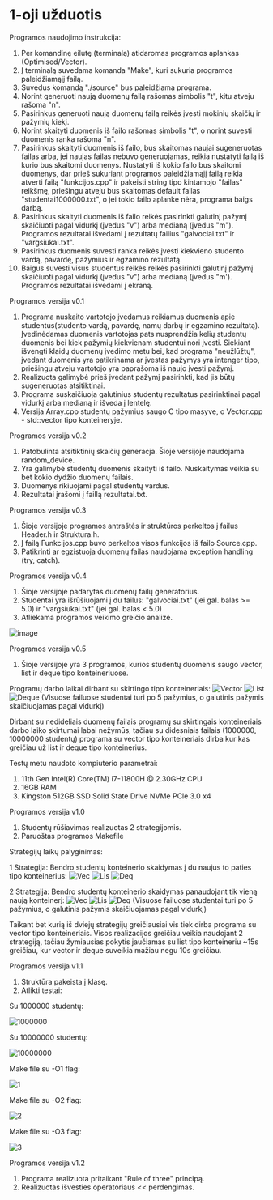 # 1-oji užduotis
Programos naudojimo instrukcija:
1. Per komandinę eilutę (terminalą) atidaromas programos aplankas (Optimised/Vector).
2. Į terminalą suvedama komanda "Make", kuri sukuria programos paleidžiamąjį failą.
3. Suvedus komandą "./source" bus paleidžiama programa.
4. Norint generuoti naują duomenų failą rašomas simbolis "t", kitu atveju rašoma "n".
5. Pasirinkus generuoti naują duomenų failą reikės įvesti mokinių skaičių ir pažymių kiekį.
6. Norint skaityti duomenis iš failo rašomas simbolis "t", o norint suvesti duomenis ranka rašoma "n". 
7. Pasirinkus skaityti duomenis iš failo, bus skaitomas naujai sugeneruotas failas arba, jei naujas failas nebuvo generuojamas, reikia nustatyti failą iš kurio bus skaitomi duomenys. Nustatyti iš kokio failo bus skaitomi duomenys, dar prieš sukuriant programos paleidžiamąjį failą reikia atverti failą "funkcijos.cpp" ir pakeisti string tipo kintamojo "failas" reikšmę, priešingu atveju bus skaitomas default failas "studentai1000000.txt", o jei tokio failo aplanke nėra, programa baigs darbą.
8. Pasirinkus skaityti duomenis iš failo reikės pasirinkti galutinį pažymį skaičiuoti pagal vidurkį (įvedus "v") arba medianą (įvedus "m"). Programos rezultatai išvedami į rezultatų failius "galvociai.txt" ir "vargsiukai.txt".
9. Pasirinkus duomenis suvesti ranka reikės įvesti kiekvieno studento vardą, pavardę, pažymius ir egzamino rezultatą.
10. Baigus suvesti visus studentus reikės reikės pasirinkti galutinį pažymį skaičiuoti pagal vidurkį (įvedus "v") arba medianą (įvedus "m'). Programos rezultatai išvedami į ekraną.

Programos versija v0.1

1. Programa nuskaito vartotojo įvedamus reikiamus duomenis apie studentus(studento vardą, pavardę, namų darbų ir egzamino rezultatą). Įvedinėdamas duomenis vartotojas pats nusprendžia kelių studentų duomenis bei kiek pažymių kiekvienam studentui nori įvesti. Siekiant išvengti klaidų duomenų įvedimo metu bei, kad programa "neužlūžtų", įvedant duomenis yra patikrinama ar įvestas pažymys yra intenger tipo, priešingu atveju vartotojo yra paprašoma iš naujo įvesti pažymį.
2. Realizuota galimybė prieš įvedant pažymį pasirinkti, kad jis būtų sugeneruotas atsitiktinai.
3. Programa suskaičiuoja galutinius studentų rezultatus pasirinktinai pagal vidurkį arba medianą ir išveda į lentelę.
4. Versija Array.cpp studentų pažymius saugo C tipo masyve, o Vector.cpp - std::vector tipo konteineryje.

Programos versija v0.2

1. Patobulinta atsitiktinių skaičių generacja. Šioje versijoje naudojama random_device.
3. Yra galimybė studentų duomenis skaityti iš failo. Nuskaitymas veikia su bet kokio dydžio duomenų failais.
4. Duomenys rikiuojami pagal studentų vardus.
5. Rezultatai įrašomi į faillą rezultatai.txt.

Programos versija v0.3

1. Šioje versijoje programos antraštės ir struktūros perkeltos į failus Header.h ir Struktura.h.
2. Į failą Funkcijos.cpp buvo perkeltos visos funkcijos iš failo Source.cpp.
3. Patikrinti ar egzistuoja duomenų failas naudojama exception handling (try, catch).

Programos versija v0.4

1. Šioje versijoje padarytas duomenų failų generatorius.
2. Studentai yra išrūšiuojami į du failus: "galvociai.txt" (jei gal. balas >= 5.0) ir "vargsiukai.txt" (jei gal. balas < 5.0)
3. Atliekama programos veikimo greičio analizė.

![image](https://user-images.githubusercontent.com/92882227/159137619-271a8522-7fa0-4961-b2ad-71b224a613d7.png)

Programos versija v0.5
1. Šioje versijoje yra 3 programos, kurios studentų duomenis saugo vector, list ir deque tipo konteineriuose.

Programų darbo laikai dirbant su skirtingo tipo konteineriais: 
![Vector](https://user-images.githubusercontent.com/92882227/163442668-dc3ef4ed-b841-40a9-a719-620fbbcf31f5.PNG)
![List](https://user-images.githubusercontent.com/92882227/163442676-5c840900-c091-4409-afa6-a5cdaf5cf721.PNG)
![Deque](https://user-images.githubusercontent.com/92882227/163442864-7a842eee-b67b-4dd7-9114-1901b0284b45.PNG)
(Visuose failuose studentai turi po 5 pažymius, o galutinis pažymis skaičiuojamas pagal vidurkį)

Dirbant su nedideliais duomenų failais programų su skirtingais konteineriais darbo laiko skirtumai labai nežymūs, tačiau su didesniais failais (1000000, 10000000 studentų) programa su vector tipo konteineriais dirba kur kas greičiau už list ir deque tipo konteinerius.

Testų metu naudoto kompiuterio parametrai: 
1. 11th Gen Intel(R) Core(TM) i7-11800H @ 2.30GHz CPU
2. 16GB RAM
3. Kingston 512GB SSD Solid State Drive NVMe PCle 3.0 x4

Programos versija v1.0
1. Studentų rūšiavimas realizuotas 2 strategijomis. 
2. Paruoštas programos Makefile

Strategijų laikų palyginimas:

1 Strategija: Bendro studentų konteinerio skaidymas į du naujus to paties tipo konteinerius:
![Vec](https://user-images.githubusercontent.com/92882227/163689096-614ae56f-74ac-460c-aba1-a9434e4469cc.PNG)
![Lis](https://user-images.githubusercontent.com/92882227/163689098-82876601-5515-447d-90a5-6cbe68921590.PNG)
![Deq](https://user-images.githubusercontent.com/92882227/163689100-65e2180f-e18c-42ab-9d1c-763754afa9a0.PNG)

2 Strategija: Bendro studentų konteinerio skaidymas panaudojant tik vieną naują konteinerį:
![Vec](https://user-images.githubusercontent.com/92882227/163689147-dcc5cd02-541a-4390-b8ae-9daf28e65acc.PNG)
![Lis](https://user-images.githubusercontent.com/92882227/163689152-16c8b786-c544-46b6-b8c7-cb3c6c26ac4e.PNG)
![Deq](https://user-images.githubusercontent.com/92882227/163689153-aa51cf1e-b1a0-409a-ae1a-f46e89cd7620.PNG)
(Visuose failuose studentai turi po 5 pažymius, o galutinis pažymis skaičiuojamas pagal vidurkį)

Taikant bet kurią iš dviejų strategijų greičiausiai vis tiek dirba programa su vector tipo konteineriais. Visos realizacijos greičiau veikia naudojant 2 strategiją, tačiau žymiausias pokytis jaučiamas su list tipo konteineriu ~15s greičiau, kur vector ir deque suveikia mažiau negu 10s greičiau.

Programos versija v1.1
1. Struktūra pakeista į klasę.
2. Atlikti testai:

Su 1000000 studentų:

![1000000](https://user-images.githubusercontent.com/92882227/166112466-550e4f4e-8951-4cd6-acd0-bb3a4a58bc64.PNG)

Su 10000000 studentų:

![10000000](https://user-images.githubusercontent.com/92882227/166112487-491f76cc-cc89-4493-8463-2c2e45534311.PNG)

Make file su -O1 flag:

![1](https://user-images.githubusercontent.com/92882227/166112518-23443090-32da-44c8-a842-90c403d069d1.PNG)

Make file su -O2 flag:

![2](https://user-images.githubusercontent.com/92882227/166112528-342c0bf0-4b39-4748-ae65-cbeb5adc6828.PNG)

Make file su -O3 flag:

![3](https://user-images.githubusercontent.com/92882227/166112551-419ecd61-49d2-43ce-991a-f1d5f7ecc29c.PNG)

Programos versija v1.2

1. Programa realizuota pritaikant "Rule of three" principą.
2. Realizuotas išvesties operatoriaus << perdengimas.


